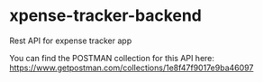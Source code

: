 # xpense-tracker-backend
Rest API for expense tracker app

You can find the POSTMAN collection for this API here:
https://www.getpostman.com/collections/1e8f47f9017e9ba46097
